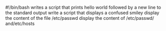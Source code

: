 #!/bin/bash
writes a script that prints hello world followed by a new line to the standard output
write a script that displays a confused smiley 
display the content of the file /etc/passwd
display the content of /etc/passwd/ and/etc/hosts
